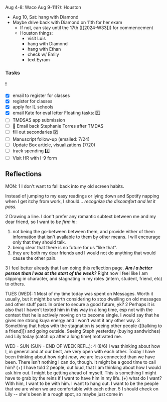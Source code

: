 
Aug 4-8: Waco
Aug 9-11(?): Houston
- Aug 10, Sat: hang with Diamond
- Maybe drive back with Diamond on 11th for her exam
	- If not, can stay until the 17th ([[2024-W33]]) for commencement
	- Houston things: 
		- visit Luis
		- hang with Diamond
		- hang with Ethan
		- check w/ Emily
		- text Eyram

### Tasks
❗
- [x] email to register for classes
- [x] register for classes
- [x] apply for IL schools
- [x] email Kate for eval letter
Floating tasks:
1️⃣
- [ ] TMDSAS app submission
- [ ] 🛑 Email back Stephanie Torres after TMDAS 
- [ ] fill out secondaries
2️⃣
- [ ] Manuscript follow-up (emailed: 7/24)
- [ ] Update Box article, visualizations (7/20)
- [ ] track spending
3️⃣
- [ ] Visit HR with I-9 form

## Reflections

MON:
1
I don't want to fall back into my old screen habits.

Instead of jumping to my easy readings or lying down and Spotify napping when I get itchy from work, I should...
*recognize the discomfort and let it pass.*

2
	Drawing a line.
I don't prefer any romantic subtext between me and my dear friend, so I want to *be firm in*:
1. not being the go-between between them, and provide either of them information that isn't available to them by other means. I will encourage only that they should talk.
2. being clear that there is no future for us "like that".
3. they are both my dear friends and I would not do anything that would cause the other pain.

3
I feel better already that I am doing this reflection page. 		***Am I a better person than I was at the start of the week?***
Right now I feel like I am slipping in character, and stagnating in my roles (intern, student, friend, etc) to others. 

TUES (WED):
1 
	Most of my time today was spent on Messages. Worth it usually, but it might be worth considering to stop dwelling on old messages and other stuff past. In order to secure a good future, yk?
2
	Perhaps it is also that I haven't texted him in this way in a long time, esp not with the context that he is actively moving on to become single. I would say that he gives me strong kuya energy and I won't want it any other way.
3
	Something that helps with the stagnation is seeing other people ([[talking to a friend]]) and going outside. Seeing Steph yesterday (buying sandwiches) and Lily today (catch up after a long time) motivated me.

WED - SUN (SUN - END OF WEEK REFL.):
4
	(8/6) I was thinking about how I, in general and at our best, are very open with each other.
	Today I have been thinking about how right _now_, we are less connected than we have been. There isn't nothing I can do, though. It might be a good time to call him?
	(+) I have told 2 people, out loud, that I am thinking about how I would ask him out. I might be getting ahead of myself. This is something I might have to grab by the reins if I want to have him in my life.
	(+) what do I want?
		With him, I want to be with him. I want to hang out. I want to be the people that we are when we are comfortable with each other.
5
	I should check on Lily -- she's been in a rough spot, so maybe just come in 
